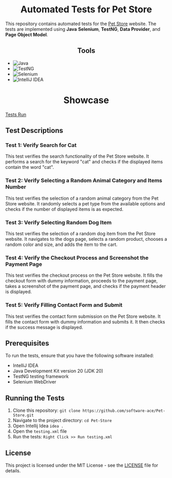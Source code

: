 <h1 align="center">
Automated Tests for Pet Store
</h1>

This repository contains automated tests for the [Pet Store](https://ecom-pet-store.myshopify.com/) website. The tests are implemented using **Java** **Selenium**, **TestNG**, **Data Provider**, and **Page Object Model**.

<h2 align="center">
	Tools
</h2>

- ![Java](https://img.shields.io/badge/Java-Programming%20Language-orange)
- ![TestNG](https://img.shields.io/badge/TestNG-Testing%20Framework-green)
- ![Selenium](https://img.shields.io/badge/Selenium-Web%20Automation%20Tool-blue)
- ![IntelliJ IDEA](https://img.shields.io/badge/IntelliJ%20IDEA-Integrated%20Development%20Environment-red)

<h1 align="center">
	Showcase
</h1>

[Tests Run](https://github.com/software-ace/Pet-Store/assets/45077440/46470b26-1dbb-4a15-a967-d618d05e60ef)


## Test Descriptions

### Test 1: Verify Search for Cat

This test verifies the search functionality of the Pet Store website. It performs a search for the keyword "cat" and checks if the displayed items contain the word "cat".

### Test 2: Verify Selecting a Random Animal Category and Items Number

This test verifies the selection of a random animal category from the Pet Store website. It randomly selects a pet type from the available options and checks if the number of displayed items is as expected.

### Test 3: Verify Selecting Random Dog Item

This test verifies the selection of a random dog item from the Pet Store website. It navigates to the dogs page, selects a random product, chooses a random color and size, and adds the item to the cart.

### Test 4: Verify the Checkout Process and Screenshot the Payment Page

This test verifies the checkout process on the Pet Store website. It fills the checkout form with dummy information, proceeds to the payment page, takes a screenshot of the payment page, and checks if the payment header is displayed.

### Test 5: Verify Filling Contact Form and Submit

This test verifies the contact form submission on the Pet Store website. It fills the contact form with dummy information and submits it. It then checks if the success message is displayed.

## Prerequisites

To run the tests, ensure that you have the following software installed:

- IntelliJ IDEA
- Java Development Kit version 20 (JDK 20)
- TestNG testing framework
- Selenium WebDriver

## Running the Tests

1. Clone this repository: `git clone https://github.com/software-ace/Pet-Store.git`
2. Navigate to the project directory: `cd Pet-Store`
3. Open Intellij Idea `idea .`
4. Open the `testing.xml` file
5. Run the tests: `Right Click >> Run testing.xml`

## License

This project is licensed under the MIT License - see the [LICENSE](LICENSE) file for details.
